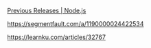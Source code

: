 [Previous Releases | Node.js](https://nodejs.org/en/download/releases/)

https://segmentfault.com/a/1190000024422534

https://learnku.com/articles/32767
